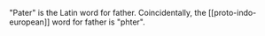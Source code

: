 "Pater" is the Latin word for father. Coincidentally, the [[proto-indo-european]] word for father is "phter".